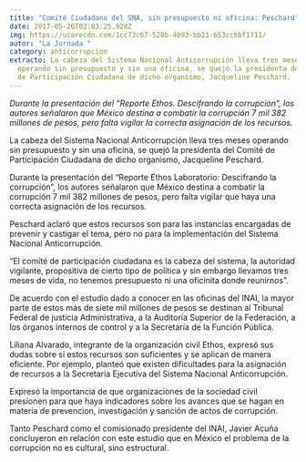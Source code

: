 ```yaml
---
title: "Comité Ciudadano del SNA, sin presupuesto ni oficina: Peschard"
date: 2017-05-26T02:03:25.928Z
img: https://ucarecdn.com/1cc73c67-528b-4093-bb21-653cc6bf1711/
autor: "La Jornada "
category: anticorrupcion
extracto: La cabeza del Sistema Nacional Anticorrupción lleva tres meses
  operando sin presupuesto y sin una oficina, se quejó la presidenta del Comité
  de Participación Ciudadana de dicho organismo, Jacqueline Peschard.
---
```

*Durante la presentación del “Reporte Ethos. Descifrando la corrupción”, los autores señalaron que México destina a combatir la corrupción 7 mil 382 millones de pesos, pero falta vigilar la correcta asignación de los recursos.*

La cabeza del Sistema Nacional Anticorrupción lleva tres meses operando sin presupuesto y sin una oficina, se quejó la presidenta del Comité de Participación Ciudadana de dicho organismo, Jacqueline Peschard.

Durante la presentación del “Reporte Ethos Laboratorio: Descifrando la corrupción”, los autores señalaron que México destina a combatir la corrupción 7 mil 382 millones de pesos, pero falta vigilar que haya una correcta asignación de los recursos.

Peschard aclaró que estos recursos son para las instancias encargadas de prevenir y castigar el tema, pero no para la implementación del Sistema Nacional Anticorrupción.

“El comité de participación ciudadana es la cabeza del sistema, la autoridad vigilante, propositiva de cierto tipo de política y sin embargo llevamos tres meses de vida, no tenemos presupuesto ni una oficinita donde reunirnos”.

De acuerdo con el estudio dado a conocer en las oficinas del INAI, la mayor parte de estos más de siete mil millones de pesos se destinan al Tribunal Federal de justicia Administrativa, a la Auditoría Superior de la Federación, a los órganos internos de control y a la Secretaría de la Función Pública.

Liliana Alvarado, integrante de la organización civil Ethos, expresó sus dudas sobre si estos recursos son suficientes y se aplican de manera eficiente. Por ejemplo, planteó que existen dificultades para la asignación de recursos a la Secretaría Ejecutiva del Sistema Nacional Anticorrupción.

Expresó la importancia de que organizaciones de la sociedad civil presionen para que haya indicadores sobre los avances que se hagan en materia de prevencion, investigación y sanción de actos de corrupción.

Tanto Peschard como el comisionado presidente del INAI, Javier Acuña concluyeron en relación con este estudio que en México el problema de la corrupción no es cultural, sino estructural.